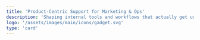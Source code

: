 ```yaml
---
title: 'Product-Centric Support for Marketing & Ops'
description: 'Shaping internal tools and workflows that actually get used.'
logo: '/assets/images/main/icons/gadget.svg'
type: 'card'
---
```

